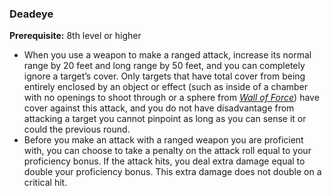 ### Deadeye

**Prerequisite:**
8th level or higher

- When you use a weapon to make a ranged attack, increase its normal range by 20 feet and long range by 50 feet, and you can completely ignore a target’s cover.
  Only targets that have total cover from being entirely enclosed by an object or effect (such as inside of a chamber with no openings to shoot through or a sphere from _[<span class="spell">Wall of Force</span>](#Wall_of_Force_wall_of_force)_) have cover against this attack, and you do not have disadvantage from attacking a target you cannot pinpoint as long as you can sense it or could the previous round.
- Before you make an attack with a ranged weapon you are proficient with, you can choose to take a penalty on the attack roll equal to your proficiency bonus.
  If the attack hits, you deal extra damage equal to double your proficiency bonus.
  This extra damage does not double on a critical hit.
